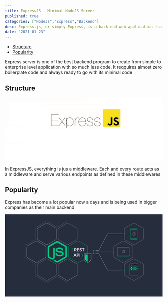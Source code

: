 ```yaml
---
title: ExpressJS - Minimal NodeJS Server
published: true
categories: ["NodeJs","Express","Backend"]
desc: Express.js, or simply Express, is a back end web application framework for Node.js, released as free and open-source software under the MIT License. It is designed for building web applications and APIs
date: "2021-01-23"
---
```

- [Structure](#structure)
- [Popularity](#popularity)

Express server is one of the best backend program to create from simple to enterprise level application with so much less code. It reqquires almost zero boilerplate code and always ready to go with its minimal code

## Structure

![Express Server Structure](assets/express-js-cover.png)

In ExpressJS, everything is jus a middleware. Each and every route acts as a middleware and serve various endpoints as defined in these middlewares

## Popularity

Express has become a lot popular now a days and is being used in bigger companies as their main backend

![Express Cover](assets/express-js-1.png)